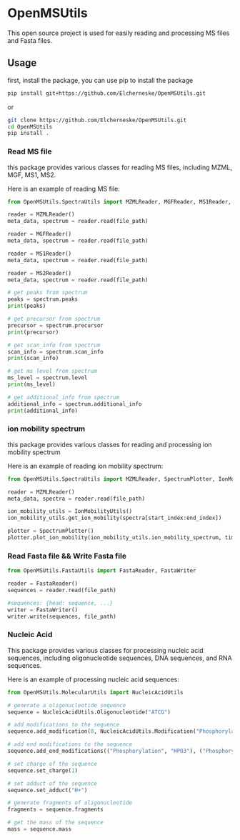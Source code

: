# OpenMSUtils

This open source project is used for easily reading and processing MS files and Fasta files.

## Usage

first, install the package, you can use pip to install the package

```bash
pip install git+https://github.com/Elcherneske/OpenMSUtils.git
```

or

```bash
git clone https://github.com/Elcherneske/OpenMSUtils.git
cd OpenMSUtils
pip install .
```

### Read MS file
this package provides various classes for reading MS files, including MZML, MGF, MS1, MS2.

Here is an example of reading MS file:
```python
from OpenMSUtils.SpectraUtils import MZMLReader, MGFReader, MS1Reader, MS2Reader

reader = MZMLReader()
meta_data, spectrum = reader.read(file_path)

reader = MGFReader()
meta_data, spectrum = reader.read(file_path)

reader = MS1Reader()
meta_data, spectrum = reader.read(file_path)

reader = MS2Reader()
meta_data, spectrum = reader.read(file_path)

# get peaks from spectrum
peaks = spectrum.peaks
print(peaks)

# get precursor from spectrum
precursor = spectrum.precursor
print(precursor)

# get scan_info from spectrum
scan_info = spectrum.scan_info
print(scan_info)

# get ms level from spectrum
ms_level = spectrum.level
print(ms_level)

# get additional_info from spectrum
additional_info = spectrum.additional_info
print(additional_info)

```

### ion mobility spectrum
this package provides various classes for reading and processing ion mobility spectrum

Here is an example of reading ion mobility spectrum:

```python
from OpenMSUtils.SpectraUtils import MZMLReader, SpectrumPlotter, IonMobilityUtils

reader = MZMLReader()
meta_data, spectra = reader.read(file_path)

ion_mobility_utils = IonMobilityUtils()
ion_mobility_utils.get_ion_mobility(spectra[start_index:end_index])

plotter = SpectrumPlotter()
plotter.plot_ion_mobility(ion_mobility_utils.ion_mobility_spectrum, time_range=(0, 100), mz_range=(0, 1000), time_bins=200, mz_bins=200)

```



### Read Fasta file && Write Fasta file

```python
from OpenMSUtils.FastaUtils import FastaReader, FastaWriter

reader = FastaReader()
sequences = reader.read(file_path)

#sequences: {head: sequence, ...}
writer = FastaWriter()
writer.write(sequences, file_path)
```

### Nucleic Acid
This package provides various classes for processing nucleic acid sequences, including oligonucleotide sequences, DNA sequences, and RNA sequences.

Here is an example of processing nucleic acid sequences:

```python
from OpenMSUtils.MolecularUtils import NucleicAcidUtils

# generate a oligonucleotide sequence
sequence = NucleicAcidUtils.Oligonucleotide("ATCG")

# add modifications to the sequence
sequence.add_modification(0, NucleicAcidUtils.Modification("Phosphorylation", "HPO3"))

# add end modifications to the sequence
sequence.add_end_modifications(("Phosphorylation", "HPO3"), ("Phosphorylation", "HPO3"))

# set charge of the sequence
sequence.set_charge(1)

# set adduct of the sequence
sequence.set_adduct("H+")

# generate fragments of oligonucleotide
fragments = sequence.fragments

# get the mass of the sequence
mass = sequence.mass

```

